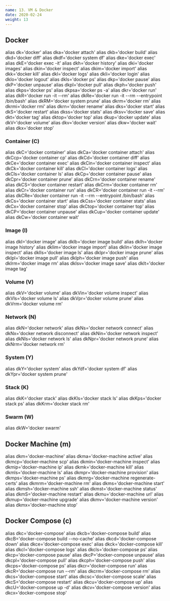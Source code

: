 ```yaml
---
name: 13. VM & Docker
date: 2020-02-24
weight: 13
---
```


## Docker

alias dk='docker'
alias dka='docker attach'
alias dkb='docker build'
alias dkd='docker diff'
alias dkdf='docker system df'
alias dke='docker exec'
alias dkE='docker exec -it'
alias dkh='docker history'
alias dki='docker images'
alias dkin='docker inspect'
alias dkim='docker import'
alias dkk='docker kill'
alias dkl='docker logs'
alias dkli='docker login'
alias dklo='docker logout'
alias dkls='docker ps'
alias dkp='docker pause'
alias dkP='docker unpause'
alias dkpl='docker pull'
alias dkph='docker push'
alias dkps='docker ps'
alias dkpsa='docker ps -a'
alias dkr='docker run'
alias dkR='docker run -it --rm'
alias dkRe='docker run -it --rm --entrypoint /bin/bash'
alias dkRM='docker system prune'
alias dkrm='docker rm'
alias dkrmi='docker rmi'
alias dkrn='docker rename'
alias dks='docker start'
alias dkS='docker restart'
alias dkss='docker stats'
alias dksv='docker save'
alias dkt='docker tag'
alias dktop='docker top'
alias dkup='docker update'
alias dkV='docker volume'
alias dkv='docker version'
alias dkw='docker wait'
alias dkx='docker stop'

### Container (C)

alias dkC='docker container'
alias dkCa='docker container attach'
alias dkCcp='docker container cp'
alias dkCd='docker container diff'
alias dkCe='docker container exec'
alias dkCin='docker container inspect'
alias dkCk='docker container kill'
alias dkCl='docker container logs'
alias dkCls='docker container ls'
alias dkCp='docker container pause'
alias dkCpr='docker container prune'
alias dkCrn='docker container rename'
alias dkCS='docker container restart'
alias dkCrm='docker container rm'
alias dkCr='docker container run'
alias dkCR='docker container run -it --rm'
alias dkCRe='docker container run -it --rm --entrypoint /bin/bash'
alias dkCs='docker container start'
alias dkCss='docker container stats'
alias dkCx='docker container stop'
alias dkCtop='docker container top'
alias dkCP='docker container unpause'
alias dkCup='docker container update'
alias dkCw='docker container wait'

### Image (I)

alias dkI='docker image'
alias dkIb='docker image build'
alias dkIh='docker image history'
alias dkIim='docker image import'
alias dkIin='docker image inspect'
alias dkIls='docker image ls'
alias dkIpr='docker image prune'
alias dkIpl='docker image pull'
alias dkIph='docker image push'
alias dkIrm='docker image rm'
alias dkIsv='docker image save'
alias dkIt='docker image tag'

### Volume (V)

alias dkV='docker volume'
alias dkVin='docker volume inspect'
alias dkVls='docker volume ls'
alias dkVpr='docker volume prune'
alias dkVrm='docker volume rm'

### Network (N)

alias dkN='docker network'
alias dkNs='docker network connect'
alias dkNx='docker network disconnect'
alias dkNin='docker network inspect'
alias dkNls='docker network ls'
alias dkNpr='docker network prune'
alias dkNrm='docker network rm'

### System (Y)

alias dkY='docker system'
alias dkYdf='docker system df'
alias dkYpr='docker system prune'

### Stack (K)

alias dkK='docker stack'
alias dkKls='docker stack ls'
alias dkKps='docker stack ps'
alias dkKrm='docker stack rm'

### Swarm (W)

alias dkW='docker swarm'

## Docker Machine (m)

alias dkm='docker-machine'
alias dkma='docker-machine active'
alias dkmcp='docker-machine scp'
alias dkmin='docker-machine inspect'
alias dkmip='docker-machine ip'
alias dkmk='docker-machine kill'
alias dkmls='docker-machine ls'
alias dkmpr='docker-machine provision'
alias dkmps='docker-machine ps'
alias dkmrg='docker-machine regenerate-certs'
alias dkmrm='docker-machine rm'
alias dkms='docker-machine start'
alias dkmsh='docker-machine ssh'
alias dkmst='docker-machine status'
alias dkmS='docker-machine restart'
alias dkmu='docker-machine url'
alias dkmup='docker-machine upgrade'
alias dkmv='docker-machine version'
alias dkmx='docker-machine stop'

## Docker Compose (c)

alias dkc='docker-compose'
alias dkcb='docker-compose build'
alias dkcB='docker-compose build --no-cache'
alias dkcd='docker-compose down'
alias dkce='docker-compose exec'
alias dkck='docker-compose kill'
alias dkcl='docker-compose logs'
alias dkcls='docker-compose ps'
alias dkcp='docker-compose pause'
alias dkcP='docker-compose unpause'
alias dkcpl='docker-compose pull'
alias dkcph='docker-compose push'
alias dkcps='docker-compose ps'
alias dkcr='docker-compose run'
alias dkcR='docker-compose run --rm'
alias dkcrm='docker-compose rm'
alias dkcs='docker-compose start'
alias dkcsc='docker-compose scale'
alias dkcS='docker-compose restart'
alias dkcu='docker-compose up'
alias dkcU='docker-compose up -d'
alias dkcv='docker-compose version'
alias dkcx='docker-compose stop'
